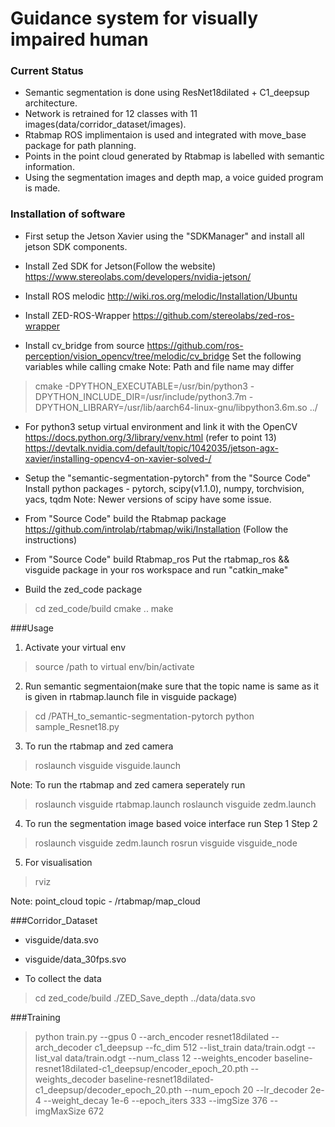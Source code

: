 # Guidance system for visually impaired human
### Current Status

- Semantic segmentation is done using ResNet18dilated + C1_deepsup architecture.
- Network is retrained for 12 classes with 11 images(data/corridor_dataset/images).
- Rtabmap ROS implimentaion is used and integrated with move_base package for path planning.
- Points in the point cloud generated by Rtabmap is labelled with semantic information.
- Using the segmentation images and depth map, a voice guided program is made.

### Installation of software
- First setup the Jetson Xavier using the "SDKManager" and install all jetson SDK components.
- Install Zed SDK for Jetson(Follow the website)
https://www.stereolabs.com/developers/nvidia-jetson/

- Install ROS melodic
http://wiki.ros.org/melodic/Installation/Ubuntu

- Install ZED-ROS-Wrapper
https://github.com/stereolabs/zed-ros-wrapper

- Install cv_bridge from source
https://github.com/ros-perception/vision_opencv/tree/melodic/cv_bridge
Set the following variables while calling cmake
Note: Path and file name may differ
>cmake 
-DPYTHON_EXECUTABLE=/usr/bin/python3
-DPYTHON_INCLUDE_DIR=/usr/include/python3.7m 
-DPYTHON_LIBRARY=/usr/lib/aarch64-linux-gnu/libpython3.6m.so ../

- For python3 setup virtual environment and link it with the OpenCV
https://docs.python.org/3/library/venv.html
(refer to point 13) https://devtalk.nvidia.com/default/topic/1042035/jetson-agx-xavier/installing-opencv4-on-xavier-solved-/

- Setup the "semantic-segmentation-pytorch" from the "Source Code"
Install python packages - pytorch, scipy(v1.1.0), numpy, torchvision, yacs, tqdm
 Note: Newer versions of scipy have some issue.

- From "Source Code" build the Rtabmap package
https://github.com/introlab/rtabmap/wiki/Installation (Follow the instructions)

- From "Source Code" build Rtabmap_ros
Put the rtabmap_ros && visguide package in your ros workspace and run "catkin_make"

- Build the zed_code package
>cd zed_code/build
>cmake ..
>make

###Usage

1. Activate your virtual env
> source /path to virtual env/bin/activate

2. Run semantic segmentaion(make sure that the topic name is same as it is given in rtabmap.launch file in visguide package)
> cd /PATH_to_semantic-segmentation-pytorch
>python sample_Resnet18.py

3. To run the rtabmap and zed camera 
> roslaunch visguide visguide.launch

Note: To run the rtabmap and zed camera seperately run
> roslaunch visguide rtabmap.launch
> roslaunch visguide zedm.launch

4. To run the segmentation image based voice interface run
Step 1
Step 2
> roslaunch visguide zedm.launch
> rosrun visguide visguide_node

5. For visualisation
>rviz

Note: point_cloud topic - /rtabmap/map_cloud

###Corridor_Dataset
- visguide/data.svo
- visguide/data_30fps.svo

- To collect the data
>cd zed_code/build
>./ZED_Save_depth ../data/data.svo

###Training
>python train.py --gpus 0 --arch_encoder resnet18dilated --arch_decoder c1_deepsup --fc_dim 512 
--list_train data/train.odgt --list_val data/train.odgt --num_class 12 
--weights_encoder baseline-resnet18dilated-c1_deepsup/encoder_epoch_20.pth 
--weights_decoder baseline-resnet18dilated-c1_deepsup/decoder_epoch_20.pth 
--num_epoch 20 --lr_decoder 2e-4 --weight_decay 1e-6 --epoch_iters 333 --imgSize 376
--imgMaxSize 672

